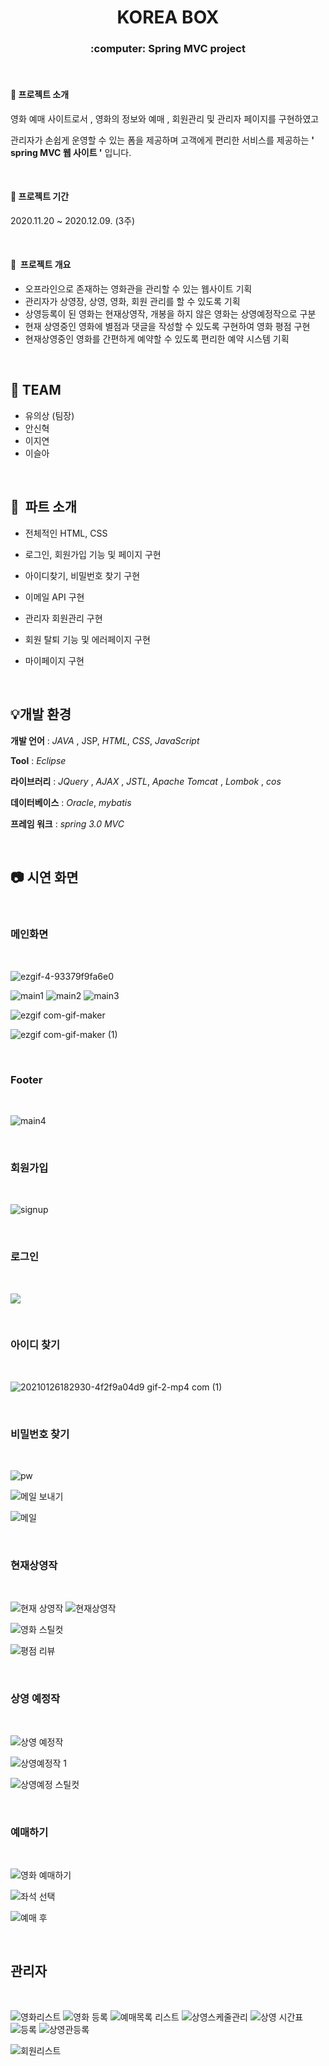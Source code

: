 







# <h1 align = "center"> KOREA BOX</h1>

<h3 align = "center"> :computer: Spring MVC project </h3> 



<br>

#### :gift_heart: 프로젝트 소개 

영화 예매 사이트로서 , 영화의 정보와 예매 , 회원관리 및  관리자 페이지를 구현하였고 

관리자가 손쉽게  운영할 수 있는 폼을 제공하며 고객에게 편리한 서비스를 제공하는  **' spring  MVC  웹 사이트 '** 입니다.



<br>



#### :gift_heart: ​프로젝트 기간

2020.11.20 ~ 2020.12.09.  (3주)

<br>



#### :gift_heart: ​ 프로젝트 개요 

- 오프라인으로 존재하는 영화관을  관리할 수 있는 웹사이트 기획  
- 관리자가 상영장, 상영, 영화, 회원  관리를 할 수 있도록 기획  
- 상영등록이 된 영화는 현재상영작, 개봉을 하지 않은 영화는 상영예정작으로 구분  
- 현재 상영중인 영화에 별점과 댓글을  작성할 수 있도록 구현하여 영화 평점 구현  
- 현재상영중인 영화를 간편하게 예약할 수 있도록 편리한 예약 시스템 기획



<br>



## :blossom: TEAM  

* 유의상 (팀장)
* 안신혁
* 이지연
* 이슬아

<br>



## :blossom: ​ 파트 소개 

* 전체적인 HTML, CSS

* 로그인, 회원가입 기능 및 페이지 구현
* 아이디찾기, 비밀번호 찾기 구현
* 이메일 API 구현
* 관리자 회원관리 구현
* 회원 탈퇴 기능 및 에러페이지 구현
* 마이페이지 구현

<br>

## :bulb: ​개발 환경

**개발 언어** :  *JAVA* , JSP, *HTML*, *CSS*, *JavaScript* 

**Tool** : *Eclipse*

**라이브러리** :  *JQuery* , *AJAX*  ,  *JSTL*, *Apache Tomcat* , *Lombok* , *cos*

**데이터베이스** : *Oracle*, *mybatis*

**프레임 워크** : *spring 3.0 MVC*

<br>

## :camera: 시연 화면



<br>

### 메인화면

<br>

![ezgif-4-93379f9fa6e0](https://user-images.githubusercontent.com/67575406/105857635-d3e92980-602d-11eb-900b-94eeb872c5c9.gif)



![main1](https://user-images.githubusercontent.com/67575406/105857649-d5b2ed00-602d-11eb-889e-b3b618cf068b.JPG)
![main2](https://user-images.githubusercontent.com/67575406/105857650-d5b2ed00-602d-11eb-8aa5-3d0e39aa5fa8.JPG)
![main3](https://user-images.githubusercontent.com/67575406/105857652-d64b8380-602d-11eb-9420-81f1e3fc385f.JPG)

![ezgif com-gif-maker](https://user-images.githubusercontent.com/67575406/105858029-3e01ce80-602e-11eb-99a7-fe74fb10a6b2.gif)





![ezgif com-gif-maker (1)](https://user-images.githubusercontent.com/67575406/105858373-9769fd80-602e-11eb-8bd8-08490e3cd64a.gif)

<br>

### Footer

<br>


![main4](https://user-images.githubusercontent.com/67575406/105858470-b1a3db80-602e-11eb-83dc-a9ef0c6eb163.JPG)



<br>

### 회원가입 


<br>


![signup](https://user-images.githubusercontent.com/67575406/105860952-840c6180-6031-11eb-85ac-27635c57ffd7.JPG)



<br>

### 로그인 

<br>

![](https://user-images.githubusercontent.com/67575406/105864700-8e305f00-6035-11eb-9f5b-8d92c4b0d426.gif)




<br>


### 아이디 찾기

<br>

![20210126182930-4f2f9a04d9 gif-2-mp4 com  (1)](https://user-images.githubusercontent.com/67575406/105866087-f29fee00-6036-11eb-84d6-85c7c926853c.gif)


<br>


### 비밀번호 찾기

<br>

![pw](https://user-images.githubusercontent.com/67575406/106000351-12481c80-60f2-11eb-9a88-16519587ce40.JPG)







![메일 보내기](https://user-images.githubusercontent.com/67575406/106000111-cdbc8100-60f1-11eb-953e-e1c4ca810f91.JPG)





![메일](https://user-images.githubusercontent.com/67575406/106000115-ceedae00-60f1-11eb-8f07-4290bacbcd6e.JPG)



<br>

### 현재상영작

<br>

![현재 상영작](https://user-images.githubusercontent.com/67575406/105866270-2b3fc780-6037-11eb-9d1d-378d6f8c1b46.JPG)
![현재상영작](https://user-images.githubusercontent.com/67575406/105869059-2fb9af80-603a-11eb-9960-efb081581feb.JPG)



![영화 스틸컷](https://user-images.githubusercontent.com/67575406/105869314-714a5a80-603a-11eb-9f0d-45bb478d9dda.JPG)

![평점 리뷰](https://user-images.githubusercontent.com/67575406/105869136-3fd18f00-603a-11eb-9f4a-ea4539126664.JPG)



<br>

### 상영 예정작


<br>


![상영 예정작](https://user-images.githubusercontent.com/67575406/105866569-78bc3480-6037-11eb-9b58-e0acaab5d6d7.JPG)



![상영예정작 1](https://user-images.githubusercontent.com/67575406/105866567-78bc3480-6037-11eb-95a3-551d00539842.JPG)

![상영예정 스틸컷](https://user-images.githubusercontent.com/67575406/105866564-778b0780-6037-11eb-898e-66889d9e629e.JPG)

<br>

### 예매하기

<br>

![영화 예매하기](https://user-images.githubusercontent.com/67575406/105869394-89ba7500-603a-11eb-8359-dc7ff70ab41c.JPG)



![좌석 선택](https://user-images.githubusercontent.com/67575406/105869389-88894800-603a-11eb-8843-5a4244b79e55.JPG)







![예매 후](https://user-images.githubusercontent.com/67575406/105869406-8aeba200-603a-11eb-8294-a21e172910a1.JPG)



<br>

## 관리자


<br>


![영화리스트](https://user-images.githubusercontent.com/67575406/105869940-1f560480-603b-11eb-8826-5f9cc349f9d0.JPG)
![영화 등록](https://user-images.githubusercontent.com/67575406/105870140-51676680-603b-11eb-8bab-2ed3b7f42928.JPG)
![예매목록 리스트](https://user-images.githubusercontent.com/67575406/105869975-267d1280-603b-11eb-8bc8-86b9e998491b.JPG)
![상영스케줄관리](https://user-images.githubusercontent.com/67575406/105870028-3137a780-603b-11eb-8574-a4baf71178a1.JPG)
![상영 시간표](https://user-images.githubusercontent.com/67575406/105870056-38f74c00-603b-11eb-9ac4-f5ce1952ec60.JPG)
![등록](https://user-images.githubusercontent.com/67575406/105870064-3a287900-603b-11eb-8f84-19058c2adfdb.JPG)
![상영관등록](https://user-images.githubusercontent.com/67575406/105870088-41e81d80-603b-11eb-8927-4957f48d274a.JPG)

![회원리스트](https://user-images.githubusercontent.com/67575406/105870156-55938400-603b-11eb-9d4c-1ceb6fa45643.JPG)

